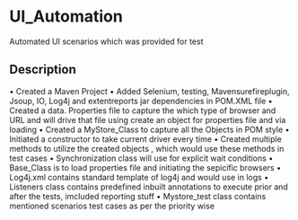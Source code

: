 # UI_Automation
Automated UI scenarios which was provided for test
## Description
•	Created a Maven Project
•	Added Selenium, testing, Mavensurefireplugin, Jsoup, IO, Log4j and extentreports jar dependencies in POM.XML file 
•	Created a data. Properties file to capture the which type of browser and URL and will drive that file using create an object for properties file and via loading
•	Created a MyStore_Class to capture all the Objects in POM style
•	Initiated a constructor to take current driver every time
•	Created multiple methods to utilize the created objects , which would use these methods in test cases
•	Synchronization class will use for explicit wait conditions
•	Base_Class is to load properties file and initiating the sepicific browsers
•	Log4j.xml contains standard template of log4j and would use in logs
•	Listeners class contains predefined inbuilt annotations to execute prior and after the tests, imcluded reporting stuff
•	Mystore_test class contains mentioned scenarios test cases as per the priority wise
